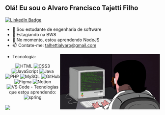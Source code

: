 ## Olá! Eu sou o Alvaro Francisco Tajetti Filho
<div id="badges">
<a Target= "_Blank" href = "https://www.linkedin.com/in/alvarotalhetti/">
  <img src="https://img.shields.io/badge/LinkedIn-blue?style=for-the-badge&logoColor=white" alt="LinkedIn Badge"/>
</a>
<!-- <a Target="_Blank" href="https://tajetti.github.io/Portfolio-Tajetti/#Home"/>
  <img src="https://img.shields.io/badge/Portfolio-blue?style=for-the-badge&logo=portfolio&logoColor=white" alt="Portfolio Badge"/>
</a> -->
</div>

- 📕 Sou estudante de engenharia de software
- 🔭 Estagiando na BW8
- 🌱 No momento, estou aprendendo NodeJS
- 📫 Contate-me: talhettialvaro@gmail.com
<img src="Imagens/giphy.gif" width = "325px" align="right">

- Tecnologia:
<div align="center">
    <img src="https://skillicons.dev/icons?i=html&theme=dark" alt="HTML" width="40" height="40"/>
    <img src="https://skillicons.dev/icons?i=css&theme=dark" alt="CSS3" width="40" height="40"/>
    <img src="https://skillicons.dev/icons?i=js&theme=dark" alt="JavaScript" width="40" height="40"/>
    <img src="https://skillicons.dev/icons?i=java&theme=dark" alt="Java" width="40" height="40"/>
    <img src="https://skillicons.dev/icons?i=php&theme=dark" alt="PHP" width="40" height="40"/>
    <img src="https://skillicons.dev/icons?i=mysql&theme=dark" alt="MySQL" width="40" height="40"/>
    <img src="https://skillicons.dev/icons?i=github&theme=dark" alt="GitHub" width="40" height="40"/>
    <img src="https://skillicons.dev/icons?i=figma&theme=dark" alt="Figma" width="40" height="40"/>
    <img src="https://skillicons.dev/icons?i=notion&theme=dark" alt="Notion" width="40" height="40"/>
    <img src="https://skillicons.dev/icons?i=vscode&theme=dark" alt="VS Code" width="40" height="40"/>
  - Tecnologias que estou aprendendo:
    <img src="https://skillicons.dev/icons?i=spring&theme=dark" alt="spring" width="40" height="40"/>
    
</div>
<br>
<div>
  <picture>
    <source
      srcset="https://github-readme-stats.vercel.app/api?username=Tajetti&show_icons=true&theme=dark"
      media="(prefers-color-scheme: dark)"
    />
    <source
      srcset="https://github-readme-stats.vercel.app/api?username=Tajetti&show_icons=true"
      media="(prefers-color-scheme: light), (prefers-color-scheme: no-preference)"
    />
    <img src="https://github-readme-stats.vercel.app/api?username=Tajetti&show_icons=true" />
  </picture>
</div>

